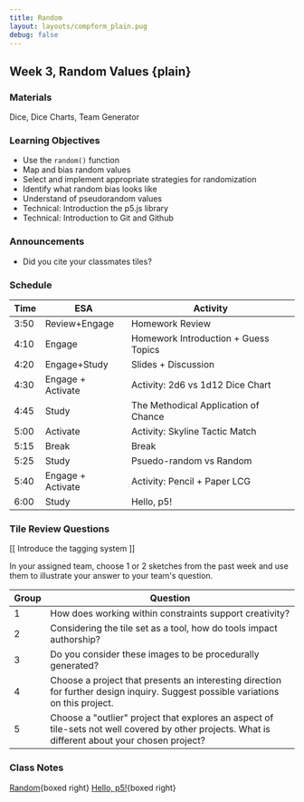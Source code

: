 ```yaml
---
title: Random
layout: layouts/compform_plain.pug
debug: false
---
```


## Week 3, Random Values {plain}

### Materials
Dice, Dice Charts, Team Generator

### Learning Objectives
- Use the `random()` function
- Map and bias random values
- Select and implement appropriate strategies for randomization
- Identify what random bias looks like
- Understand of pseudorandom values
- Technical: Introduction the p5.js library
- Technical: Introduction to Git and Github

### Announcements

- Did you cite your classmates tiles? 


### Schedule
Time    | ESA               | Activity
---     | ---               | ---
3:50    | Review+Engage     | Homework Review
4:10    | Engage            | Homework Introduction + Guess Topics
4:20    | Engage+Study      | Slides + Discussion
4:30    | Engage + Activate | Activity: 2d6 vs 1d12 Dice Chart
4:45    | Study             | The Methodical Application of Chance
5:00    | Activate          | Activity: Skyline Tactic Match
5:15    | Break             | Break
5:25    | Study             | Psuedo-random vs Random
5:40    | Engage + Activate | Activity: Pencil + Paper LCG   
6:00    | Study             | Hello, p5!


### Tile Review Questions

[[ Introduce the tagging system ]]

In your assigned team, choose 1 or 2 sketches from the past week and use them to illustrate your answer to your team's question.

Group   | Question
---     | ---
1       | How does working within constraints support creativity?
2       | Considering the tile set as a tool, how do tools impact authorship?
3       | Do you consider these images to be procedurally generated?
4       | Choose a project that presents an interesting direction for further design inquiry. Suggest possible variations on this project.
5       | Choose a "outlier" project that explores an aspect of tile-sets not well covered by other projects. What is different about your chosen project?


### Class Notes

[Random](./index.html){boxed right}
[Hello, p5!](../p5/index.html){boxed right}
